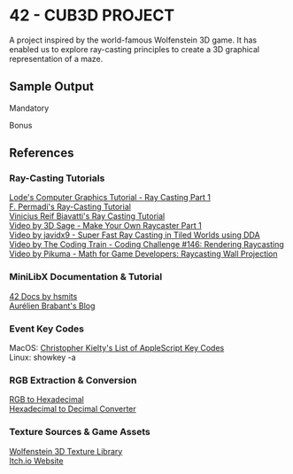 # 42 - CUB3D PROJECT
A project inspired by the world-famous Wolfenstein 3D game. It has enabled us to explore ray-casting principles
to create a 3D graphical representation of a maze.

## Sample Output
Mandatory

Bonus


## References
### Ray-Casting Tutorials
[Lode's Computer Graphics Tutorial - Ray Casting Part 1](https://lodev.org/cgtutor/raycasting.html) \
[F. Permadi's Ray-Casting Tutorial](https://permadi.com/1996/05/ray-casting-tutorial-table-of-contents/) \
[Vinicius Reif Biavatti's Ray Casting Tutorial](https://github.com/vinibiavatti1/RayCastingTutorial/wiki) \
[Video by 3D Sage - Make Your Own Raycaster Part 1](https://www.youtube.com/watch?v=gYRrGTC7GtA) \
[Video by javidx9 - Super Fast Ray Casting in Tiled Worlds using DDA](https://www.youtube.com/watch?v=NbSee-XM7WA) \
[Video by The Coding Train - Coding Challenge #146: Rendering Raycasting](https://www.youtube.com/watch?v=vYgIKn7iDH8) \
[Video by Pikuma - Math for Game Developers: Raycasting Wall Projection](https://www.youtube.com/watch?v=KjIyzJxlhzE)


### MiniLibX Documentation & Tutorial
[42 Docs by hsmits](https://harm-smits.github.io/42docs/) \
[Aurélien Brabant's Blog](https://aurelienbrabant.fr/blog)

### Event Key Codes
MacOS: [Christopher Kielty's List of AppleScript Key Codes](https://eastmanreference.com/complete-list-of-applescript-key-codes) \
Linux: showkey -a

### RGB Extraction & Conversion
[RGB to Hexadecimal](https://www.developintelligence.com/blog/2017/02/rgb-to-hex-understanding-the-major-web-color-codes/) \
[Hexadecimal to Decimal Converter](https://www.rapidtables.com/convert/number/hex-to-decimal.html)

### Texture Sources & Game Assets
[Wolfenstein 3D Texture Library](http://www.areyep.com/RIPandMCS-TextureLibrary.html) \
[Itch.io Website](https://itch.io/)
